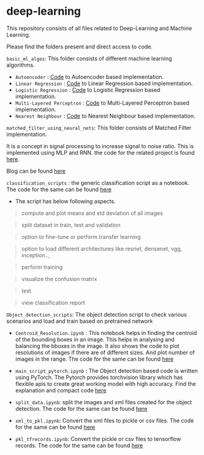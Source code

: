 # deep-learning

This repository consists of all files related to Deep-Learning and Machine Learning.

Please find the folders present and direct access to code.

```basic_ml_algos```: This folder consists of different machine learning algorithms. 

  * `Autoencoder` : [Code](https://github.com/Praveenk8051/deep-learning/tree/master/basic_ml_algos/Autoencoder) to Autoencoder based implementation.
  * `Linear Regression` : [Code](https://github.com/Praveenk8051/deep-learning/tree/master/basic_ml_algos/Linear%20Regression) to Linear Regression based implementation.
  * `Logistic Regression` : [Code](https://github.com/Praveenk8051/deep-learning/tree/master/basic_ml_algos/Logistic%20Regression) to Logistic Regression based implementation.
  * `Multi-Layered Perceptron` : [Code](https://github.com/Praveenk8051/deep-learning/tree/master/basic_ml_algos/Multilayer%20Perceptron) to Multi-Layered Perceptron based implementation.
  * `Nearest Neighbour` : [Code](https://github.com/Praveenk8051/deep-learning/tree/master/basic_ml_algos/Nearest_Neighbor) to Nearest Neighbour based implementation.
  
  
  ```matched_filter_using_neural_nets```: This folder consists of Matched Filter implementation. 
  
  It is a concept in signal processing to increase signal to noise ratio. This is implemented using MLP and RNN.
  the code for the related project is found [here](https://github.com/Praveenk8051/deep-learning/tree/master/matched_filter_using_neural_nets). 
  
  Blog can be found [here](https://medium.com/@praveenkrishna/automating-the-matched-filter-using-neural-nets-73c753615845)

```classification_scripts``` : the generic classification script as a notebook. The code for the same can be found [here](https://github.com/Praveenk8051/deep-learning/blob/master/classification_scripts/pytorch_classification_generic.ipynb)
* The script has below following aspects.

> compute and plot means and std deviation of all images

> split dataset in train, test and validation

> option to fine-tune or perform transfer learning

> option to load different architectures like resnet, densenet, vgg, inception..,

> perform training

> visualize the confusion matrix 

> test

> view classification report



```Object_detection_scripts```: The object detection script to check various scenarios and load and train based on pretrained network

* `Centroid_Resolution.ipynb` : This notebook helps in finding the centroid of the bounding boxes in an image. This helps in analysing and balancing the bboxes in the image. It also shows the code to plot resolutions of images if there are of different sizes. And plot number of images in the range. The code for the same can be found [here](https://github.com/Praveenk8051/deep-learning/blob/master/object_detection_scripts/Centroid_Resolution.ipynb)


* `main_script_pytorch.ipynb` : The Object detection based code is written using PyTorch. The Pytorch provides torchvision library which has flexible apis to create great working model with high accuracy. Find the explanation and compact code [here](https://github.com/Praveenk8051/deep-learning/blob/master/object_detection_scripts/main_script_pytorch.ipynb)


* `split_data.ipynb`: split the images and xml files created for the object detection. The code for the same can be found [here](https://github.com/Praveenk8051/deep-learning/blob/master/object_detection_scripts/split_data.ipynb)


* `xml_to_pkl.ipynb`: Convert the xml files to pickle or csv files. The code for the same can be found [here](https://github.com/Praveenk8051/deep-learning/blob/master/object_detection_scripts/xml_to_pkl.ipynb)


* `pkl_tfrecords.ipynb`: Convert the pickle or csv files to tensorflow records. The code for the same can be found [here](https://github.com/Praveenk8051/deep-learning/blob/master/object_detection_scripts/pkl_tfrecords.ipynb)
